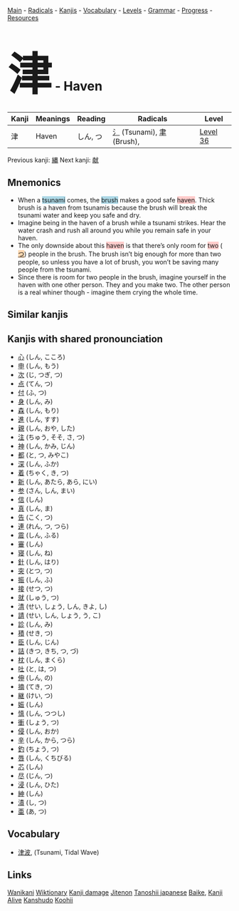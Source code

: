 <style> bigfont {font-size: 100px}</style>
[Main](../README.md) -
[Radicals](../radicals.md) -
[Kanjis](../kanjis.md) -
[Vocabulary](../vocabulary.md) -
[Levels](../levels.md) -
[Grammar](../grammar.md) - 
[Progress](../progress.md) -
[Resources](../resources.md)
# <bigfont> 津</bigfont> - Haven 

| Kanji | Meanings | Reading | Radicals | Level |
| --- | --- | --- | --- | --- |
| 津 | Haven | しん, つ | [氵](../radicals/氵.md) (Tsunami), [聿](../radicals/聿.md) (Brush),  | [Level 36](../levels/wk_level36.md) |

Previous kanji: [縄](縄.md) Next kanji: [献](献.md) 

## Mnemonics
 * When a <span style="background-color:#ADD8E6"> tsunami</span> comes, the <span style="background-color:#ADD8E6"> brush</span> makes a good safe <span style="background-color:#ffcccb"> haven</span>. Thick brush is a haven from tsunamis because the brush will break the tsunami water and keep you safe and dry.
* Imagine being in the haven of a brush while a tsunami strikes. Hear the water crash and rush all around you while you remain safe in your haven.
* The only downside about this <span style="background-color:#ffcccb"> haven</span> is that there’s only room for <span style="background-color:#ffcccb"> two</span> (<span style="background-color:#fed8b1"> [つ](https://jisho.org/search/つ)</span>) people in the brush. The brush isn’t big enough for more than two people, so unless you have a lot of brush, you won’t be saving many people from the tsunami.
* Since there is room for two people in the brush, imagine yourself in the haven with one other person. They and you make two. The other person is a real whiner though - imagine them crying the whole time.


## Similar kanjis
 


## Kanjis with shared pronounciation
 * [心](心.md) (しん, こころ)
* [申](申.md) (しん, もう)
* [次](次.md) (じ, つぎ, つ)
* [点](点.md) (てん, つ)
* [付](付.md) (ふ, つ)
* [身](身.md) (しん, み)
* [森](森.md) (しん, もり)
* [進](進.md) (しん, すす)
* [親](親.md) (しん, おや, した)
* [注](注.md) (ちゅう, そそ, さ, つ)
* [神](神.md) (しん, かみ, じん)
* [都](都.md) (と, つ, みやこ)
* [深](深.md) (しん, ふか)
* [着](着.md) (ちゃく, き, つ)
* [新](新.md) (しん, あたら, あら, にい)
* [参](参.md) (さん, しん, まい)
* [信](信.md) (しん)
* [真](真.md) (しん, ま)
* [告](告.md) (こく, つ)
* [連](連.md) (れん, つ, つら)
* [震](震.md) (しん, ふる)
* [審](審.md) (しん)
* [寝](寝.md) (しん, ね)
* [針](針.md) (しん, はり)
* [突](突.md) (とつ, つ)
* [振](振.md) (しん, ふ)
* [接](接.md) (せつ, つ)
* [就](就.md) (しゅう, つ)
* [清](清.md) (せい, しょう, しん, きよ, し)
* [請](請.md) (せい, しん, しょう, う, こ)
* [診](診.md) (しん, み)
* [積](積.md) (せき, つ)
* [臣](臣.md) (しん, じん)
* [詰](詰.md) (きつ, きち, つ, づ)
* [枕](枕.md) (しん, まくら)
* [吐](吐.md) (と, は, つ)
* [伸](伸.md) (しん, の)
* [摘](摘.md) (てき, つ)
* [継](継.md) (けい, つ)
* [娠](娠.md) (しん)
* [慎](慎.md) (しん, つつし)
* [衝](衝.md) (しょう, つ)
* [侵](侵.md) (しん, おか)
* [辛](辛.md) (しん, から, つら)
* [釣](釣.md) (ちょう, つ)
* [唇](唇.md) (しん, くちびる)
* [芯](芯.md) (しん)
* [尽](尽.md) (じん, つ)
* [浸](浸.md) (しん, ひた)
* [紳](紳.md) (しん)
* [漬](漬.md) (し, つ)
* [亜](亜.md) (あ, つ)



## Vocabulary
 * [津波](../vocabulary/津.md), (Tsunami, Tidal Wave)




## Links 


[Wanikani](https://www.wanikani.com/kanji/津)
[Wiktionary](https://en.wiktionary.org/wiki/津)
[Kanji damage](http://www.kanjidamage.com/kanji/search?utf8=✓&q=津)
[Jitenon](https://jitenon.com/kanji/津)
[Tanoshii japanese](https://www.tanoshiijapanese.com/dictionary/kanji.cfm?k=津)
[Baike](https://baike.baidu.com/item/津),
[Kanji Alive](https://app.kanjialive.com/津)
[Kanshudo](https://www.kanshudo.com/searchmn?q=津)
[Koohii](https://kanji.koohii.com/study/kanji/津)
